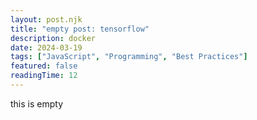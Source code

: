 ```yaml
---
layout: post.njk
title: "empty post: tensorflow"
description: docker
date: 2024-03-19
tags: ["JavaScript", "Programming", "Best Practices"]
featured: false
readingTime: 12
---
```


this is empty
